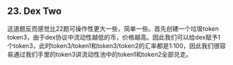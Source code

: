 ## 23. Dex Two

这道题反而感觉比22题可操作性更大一些，简单一些。首先创建一个垃圾token token3，由于dex协议中流动性越低的币，价格越高。因此我们可以给dex赋予1个token3，此时token3/token1和token3/token2的汇率都是1:100，因此我们很容易通过我们手里的token3讲流动性池中的token1和token2全部兑走。
